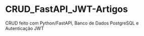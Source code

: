 # CRUD_FastAPI_JWT-Artigos
CRUD feito com Python/FastAPI, Banco de Dados PostgreSQL e Autenticação JWT


